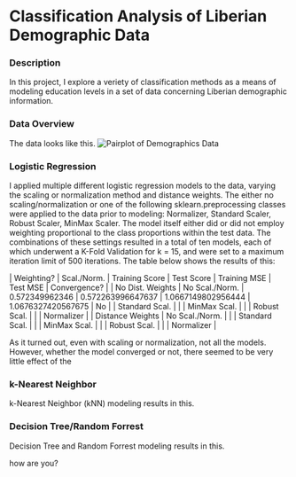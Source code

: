 # Classification Analysis of Liberian Demographic Data

### Description

In this project, I explore a veriety of classification methods as a means of modeling education levels in a set of data concerning Liberian demographic information. 

### Data Overview

The data looks like this.
![Pairplot of Demographics Data](https://octodex.github.com/images/yaktocat.png)
### Logistic Regression

I applied multiple different logistic regression models to the data, varying the scaling or normalization method and distance weights. The either no scaling/normalization or one of the following sklearn.preprocessing classes were applied to the data prior to modeling: Normalizer, Standard Scaler, Robust Scaler, MinMax Scaler. The model itself either did or did not employ weighting proportional to the class proportions within the test data. The combinations of these settings resulted in a total of ten models, each of which underwent a K-Fold Validation for  k = 15, and were set to a maximum iteration limit of 500 iterations. The table below shows the results of this:

|    Weighting?    |   Scal./Norm.  | Training Score |   Test Score   |  Training MSE  |    Test MSE    | Convergence? |
| No Dist. Weights | No Scal./Norm. | 0.572349962346 | 0.572263996647637 | 1.0667149802956444 | 1.0676327420567675 | No
|                  | Standard Scal. |
|                  |  MinMax Scal.  |
|                  |  Robust Scal.  |
|                  |   Normalizer   |
| Distance Weights | No Scal./Norm. |
|                  | Standard Scal. |
|                  |  MinMax Scal.  |
|                  |  Robust Scal.  |
|                  |   Normalizer   |

As it turned out, even with scaling or normalization, not all the models. However, whether the model converged or not, there seemed to be very little effect of the 

### k-Nearest Neighbor

k-Nearest Neighbor (kNN) modeling results in this. 

### Decision Tree/Random Forrest

Decision Tree and Random Forrest modeling results in this. 

how are you?
